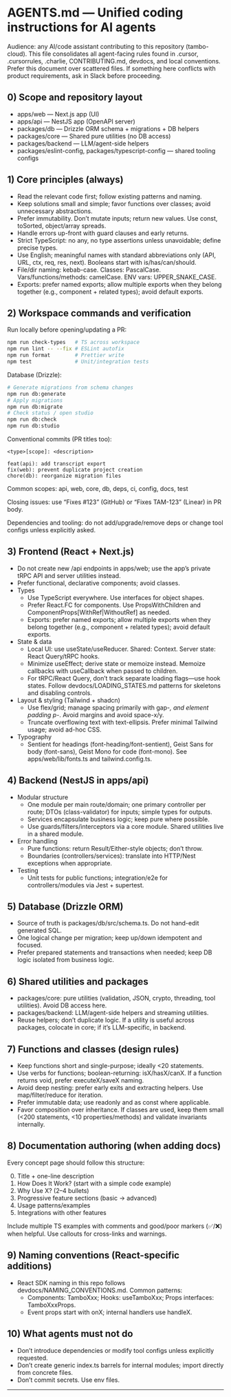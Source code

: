 # AGENTS.md — Unified coding instructions for AI agents

Audience: any AI/code assistant contributing to this repository (tambo-cloud). This file consolidates all agent-facing rules found in .cursor, .cursorrules, .charlie, CONTRIBUTING.md, devdocs, and local conventions. Prefer this document over scattered files. If something here conflicts with product requirements, ask in Slack before proceeding.

## 0) Scope and repository layout

- apps/web — Next.js app (UI)
- apps/api — NestJS app (OpenAPI server)
- packages/db — Drizzle ORM schema + migrations + DB helpers
- packages/core — Shared pure utilities (no DB access)
- packages/backend — LLM/agent-side helpers
- packages/eslint-config, packages/typescript-config — shared tooling configs

## 1) Core principles (always)

- Read the relevant code first; follow existing patterns and naming.
- Keep solutions small and simple; favor functions over classes; avoid unnecessary abstractions.
- Prefer immutability. Don’t mutate inputs; return new values. Use const, toSorted, object/array spreads.
- Handle errors up-front with guard clauses and early returns.
- Strict TypeScript: no any, no type assertions unless unavoidable; define precise types.
- Use English; meaningful names with standard abbreviations only (API, URL, ctx, req, res, next). Booleans start with is/has/can/should.
- File/dir naming: kebab-case. Classes: PascalCase. Vars/functions/methods: camelCase. ENV vars: UPPER_SNAKE_CASE.
- Exports: prefer named exports; allow multiple exports when they belong together (e.g., component + related types); avoid default exports.

## 2) Workspace commands and verification

Run locally before opening/updating a PR:

```bash
npm run check-types   # TS across workspace
npm run lint -- --fix # ESLint autofix
npm run format        # Prettier write
npm test              # Unit/integration tests
```

Database (Drizzle):

```bash
# Generate migrations from schema changes
npm run db:generate
# Apply migrations
npm run db:migrate
# Check status / open studio
npm run db:check
npm run db:studio
```

Conventional commits (PR titles too):

```
<type>[scope]: <description>

feat(api): add transcript export
fix(web): prevent duplicate project creation
chore(db): reorganize migration files
```

Common scopes: api, web, core, db, deps, ci, config, docs, test

Closing issues: use “Fixes #123” (GitHub) or “Fixes TAM-123” (Linear) in PR body.

Dependencies and tooling: do not add/upgrade/remove deps or change tool configs unless explicitly asked.

## 3) Frontend (React + Next.js)

- Do not create new /api endpoints in apps/web; use the app’s private tRPC API and server utilities instead.
- Prefer functional, declarative components; avoid classes.
- Types
  - Use TypeScript everywhere. Use interfaces for object shapes.
  - Prefer React.FC for components. Use PropsWithChildren and ComponentProps[WithRef|WithoutRef] as needed.
  - Exports: prefer named exports; allow multiple exports when they belong together (e.g., component + related types); avoid default exports.
- State & data
  - Local UI: use useState/useReducer. Shared: Context. Server state: React Query/tRPC hooks.
  - Minimize useEffect; derive state or memoize instead. Memoize callbacks with useCallback when passed to children.
  - For tRPC/React Query, don’t track separate loading flags—use hook states. Follow devdocs/LOADING_STATES.md patterns for skeletons and disabling controls.
- Layout & styling (Tailwind + shadcn)
  - Use flex/grid; manage spacing primarily with gap-_, and element padding p-_. Avoid margins and avoid space-x/y.
  - Truncate overflowing text with text-ellipsis. Prefer minimal Tailwind usage; avoid ad-hoc CSS.
- Typography
  - Sentient for headings (font-heading/font-sentient), Geist Sans for body (font-sans), Geist Mono for code (font-mono). See apps/web/lib/fonts.ts and tailwind.config.ts.

## 4) Backend (NestJS in apps/api)

- Modular structure
  - One module per main route/domain; one primary controller per route; DTOs (class-validator) for inputs; simple types for outputs.
  - Services encapsulate business logic; keep pure where possible.
  - Use guards/filters/interceptors via a core module. Shared utilities live in a shared module.
- Error handling
  - Pure functions: return Result/Either-style objects; don’t throw.
  - Boundaries (controllers/services): translate into HTTP/Nest exceptions when appropriate.
- Testing
  - Unit tests for public functions; integration/e2e for controllers/modules via Jest + supertest.

## 5) Database (Drizzle ORM)

- Source of truth is packages/db/src/schema.ts. Do not hand-edit generated SQL.
- One logical change per migration; keep up/down idempotent and focused.
- Prefer prepared statements and transactions when needed; keep DB logic isolated from business logic.

## 6) Shared utilities and packages

- packages/core: pure utilities (validation, JSON, crypto, threading, tool utilities). Avoid DB access here.
- packages/backend: LLM/agent-side helpers and streaming utilities.
- Reuse helpers; don’t duplicate logic. If a utility is useful across packages, colocate in core; if it’s LLM-specific, in backend.

## 7) Functions and classes (design rules)

- Keep functions short and single-purpose; ideally <20 statements.
- Use verbs for functions; boolean-returning: isX/hasX/canX. If a function returns void, prefer executeX/saveX naming.
- Avoid deep nesting: prefer early exits and extracting helpers. Use map/filter/reduce for iteration.
- Prefer immutable data; use readonly and as const where applicable.
- Favor composition over inheritance. If classes are used, keep them small (<200 statements, <10 properties/methods) and validate invariants internally.

## 8) Documentation authoring (when adding docs)

Every concept page should follow this structure:

0. Title + one-line description
1. How Does It Work? (start with a simple code example)
2. Why Use X? (2–4 bullets)
3. Progressive feature sections (basic → advanced)
4. Usage patterns/examples
5. Integrations with other features

Include multiple TS examples with comments and good/poor markers (✅/❌) when helpful. Use callouts for cross-links and warnings.

## 9) Naming conventions (React-specific additions)

- React SDK naming in this repo follows devdocs/NAMING_CONVENTIONS.md. Common patterns:
  - Components: TamboXxx; Hooks: useTamboXxx; Props interfaces: TamboXxxProps.
  - Event props start with onX; internal handlers use handleX.

## 10) What agents must not do

- Don’t introduce dependencies or modify tool configs unless explicitly requested.
- Don’t create generic index.ts barrels for internal modules; import directly from concrete files.
- Don’t commit secrets. Use env files.

---
